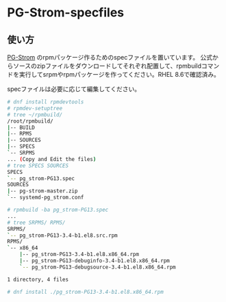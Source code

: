 # PG-Strom-specfiles

## 使い方

[PG-Strom](https://github.com/heterodb/pg-strom) のrpmパッケージ作るためのspecファイルを置いています。
公式からソースのzipファイルをダウンロードしてそれぞれ配置して、rpmbuildコマンドを実行してsrpmやrpmパッケージを作ってください。RHEL 8.6で確認済み。

specファイルは必要に応じて編集してください。

```bash
# dnf install rpmdevtools
# rpmdev-setuptree
# tree ~/rpmbuild/
/root/rpmbuild/
|-- BUILD
|-- RPMS
|-- SOURCES
|-- SPECS
`-- SRPMS
... (Copy and Edit the files)
# tree SPECS SOURCES
SPECS
`-- pg_strom-PG13.spec
SOURCES
|-- pg-strom-master.zip
`-- systemd-pg_strom.conf

# rpmbuild -ba pg_strom-PG13.spec 
...
# tree SRPMS/ RPMS/
SRPMS/
`-- pg_strom-PG13-3.4-b1.el8.src.rpm
RPMS/
`-- x86_64
    |-- pg_strom-PG13-3.4-b1.el8.x86_64.rpm
    |-- pg_strom-PG13-debuginfo-3.4-b1.el8.x86_64.rpm
    `-- pg_strom-PG13-debugsource-3.4-b1.el8.x86_64.rpm

1 directory, 4 files

# dnf install ./pg_strom-PG13-3.4-b1.el8.x86_64.rpm 
```
